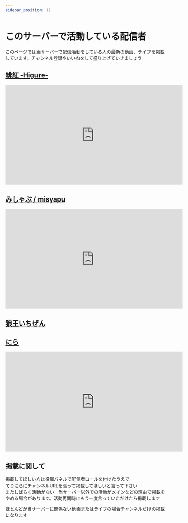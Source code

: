 ```yaml
---
sidebar_position: 11
---
```

# このサーバーで活動している配信者

このページでは当サーバーで配信活動をしている人の最新の動画、ライブを掲載しています。チャンネル登録やいいねをして盛り上げていきましょう
## [緋紅 -Higure-](https://www.youtube.com/@-higure-1374)
<iframe width="560" height="315" src="https://www.youtube.com/embed/?list=UUCuEdRk_FbFMb6R1JDa854Q" title="YouTube video player" frameborder="0" allow="accelerometer; autoplay; clipboard-write; encrypted-media; gyroscope; 
picture-in-picture" allowfullscreen></iframe>


## [みしゃぷ / misyapu](https://www.youtube.com/@user-ui4pf5ei1z)


<iframe width="560" height="315" src="https://www.youtube.com/embed/?list=UUnqYCUTFz3g4kB_mfM_RbYA" title="YouTube video player" frameborder="0" allow="accelerometer; autoplay; clipboard-write; encrypted-media; gyroscope; 
picture-in-picture" allowfullscreen></iframe>


## [狼王いちぜん](https://www.youtube.com/@wolf-king1026/featured)


## [にら](https://www.youtube.com/@user-uf2jt6bu1l/featured)


<iframe width="560" height="315" src="https://www.youtube.com/embed/7h_-F1K76Kg" title="YouTube video player" frameborder="0" allow="accelerometer; autoplay; clipboard-write; encrypted-media; gyroscope; picture-in-picture; web-share" allowfullscreen></iframe>


## 掲載に関して

掲載してほしい方は役職パネルで配信者ロールを付けたうえで  
てりにらにチャンネルURLを張って掲載してほしいと言って下さい  
またしばらく活動がない　当サーバー以外での活動がメインなどの理由で掲載をやめる場合があります。活動再開時にもう一度言っていただけたら掲載します

ほとんどが当サーバーに関係ない動画またはライブの場合チャンネルだけの掲載になります

